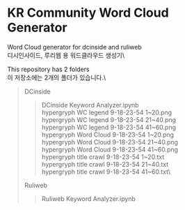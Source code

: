 # KR Community Word Cloud Generator

Word Cloud generator for dcinside and ruliweb\
디시인사이드, 루리웹 용 워드클라우드 생성기\

This repository has 2 folders\
이 저장소에는 2개의 폴더가 있습니다.\

>DCinside
>>DCinside Keyword Analyzer.ipynb\
>>hypergryph WC legend 9-18-23-54 1\~20.png\
>>hypergryph WC legend 9-18-23-54 21\~40.png\
>>hypergryph WC legend 9-18-23-54 41\~60.png\
>>hypergryph Word Cloud 9-18-23-54 1\~20.png\
>>hypergryph Word Cloud 9-18-23-54 21\~40.png\
>>hypergryph Word Cloud 9-18-23-54 41\~60.png\
>>hypergryph title crawl 9-18-23-54 1\~20.txt\
>>hypergryph title crawl 9-18-23-54 21\~40.txt\
>>hypergryph title crawl 9-18-23-54 41\~60.txt\
>
>Ruliweb
>>Ruliweb Keyword Analyzer.ipynb
